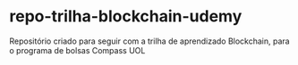 # repo-trilha-blockchain-udemy
Repositório criado para seguir com a trilha de aprendizado Blockchain, para o programa de bolsas Compass UOL

